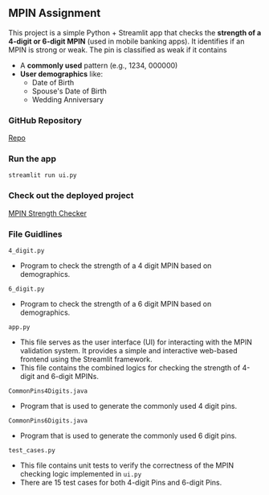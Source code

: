 ## MPIN Assignment

This project is a simple Python + Streamlit app that checks the **strength of a 4-digit or 6-digit MPIN** (used in mobile banking apps). It identifies if an MPIN is strong or weak. The pin is classified as weak if it contains

- A **commonly used** pattern (e.g., 1234, 000000)
- **User demographics** like:
  - Date of Birth
  - Spouse's Date of Birth
  - Wedding Anniversary

### GitHub Repository
[Repo](https://github.com/aadi-kanwar/MPINs_OneBanc)

### Run the app
`streamlit run ui.py`

### Check out the deployed project
[MPIN Strength Checker](https://aadikanwar-mpin.streamlit.app/)


### File Guidlines

`4_digit.py`

- Program to check the strength of a 4 digit MPIN based on demographics.

`6_digit.py`

- Program to check the strength of a 6 digit MPIN based on demographics.

`app.py`

- This file serves as the user interface (UI) for interacting with the MPIN validation system. It provides a simple and interactive web-based frontend using the Streamlit framework.
- This file contains the combined logics for checking the strength of 4-digit and 6-digit MPINs.

`CommonPins4Digits.java`

- Program that is used to generate the commonly used 4 digit pins.

`CommonPins6Digits.java`

- Program that is used to generate the commonly used 6 digit pins.

`test_cases.py`

- This file contains unit tests to verify the correctness of the MPIN checking logic implemented in `ui.py`
- There are 15 test cases for both 4-digit Pins and 6-digit Pins.

